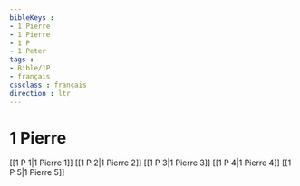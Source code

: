 ```yaml
---
bibleKeys : 
- 1 Pierre
- 1 Pierre
- 1 P
- 1 Peter
tags : 
- Bible/1P
- français
cssclass : français
direction : ltr
---
```


# 1 Pierre

[[1 P 1|1 Pierre 1]]
[[1 P 2|1 Pierre 2]]
[[1 P 3|1 Pierre 3]]
[[1 P 4|1 Pierre 4]]
[[1 P 5|1 Pierre 5]]
